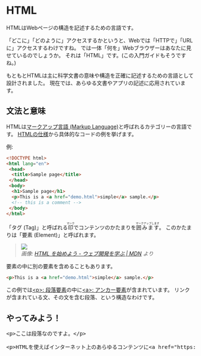 # HTML

HTMLはWebページの構造を記述するための言語です。

「どこに」「どのように」アクセスするかというと、Webでは「HTTPで」「URLに」アクセスするわけですね。
では一体「何を」Webブラウザーはあなたに見せているのでしょうか。
それは「HTML」です。(この入門ガイドもそうですね。)

もともとHTMLは主に科学文書の意味や構造を正確に記述するための言語として設計されました。
現在では、あらゆる文書やアプリの記述に応用されています。

## 文法と意味

HTMLは[マークアップ言語 (Markup Language)](https://ja.wikipedia.org/wiki/%E3%83%9E%E3%83%BC%E3%82%AF%E3%82%A2%E3%83%83%E3%83%97%E8%A8%80%E8%AA%9E)と呼ばれるカテゴリーの言語です。
[HTMLの仕様](https://html.spec.whatwg.org/multipage/introduction.html#a-quick-introduction-to-html)から具体的なコードの例を挙げます。

例:

<!-- prettier-ignore-start -->
```html
<!DOCTYPE html>
<html lang="en">
 <head>
  <title>Sample page</title>
 </head>
 <body>
  <h1>Sample page</h1>
  <p>This is a <a href="demo.html">simple</a> sample.</p>
  <!-- this is a comment -->
 </body>
</html>
```
<!-- prettier-ignore-end -->

「タグ (Tag)」と呼ばれる<ruby>印<rt>マーク</rt></ruby>でコンテンツのかたまりを<ruby>囲みます<rt>マークアップします</rt></ruby>。
このかたまりは「要素 (Element)」と呼ばれます。

<!-- prettier-ignore-start -->
> ![](https://developer.mozilla.org/ja/docs/Learn/HTML/Introduction_to_HTML/Getting_started/grumpy-cat-small.png)\
> _画像: [HTML を始めよう - ウェブ開発を学ぶ | MDN](https://developer.mozilla.org/ja/docs/Learn/HTML/Introduction_to_HTML/Getting_started#html_%E8%A6%81%E7%B4%A0%E3%81%AE%E6%A7%8B%E6%88%90) より_
<!-- prettier-ignore-end -->

要素の中に別の要素を含めることもあります。

```html
<p>This is a <a href="demo.html">simple</a> sample.</p>
```

この例では[&lt;p&gt;: 段落要素](https://developer.mozilla.org/ja/docs/Web/HTML/Element/p)の中に[&lt;a&gt;: アンカー要素](https://developer.mozilla.org/ja/docs/Web/HTML/Element/a)が含まれています。
リンクが含まれている文、その文を含む段落、という構造なわけです。

## やってみよう！

<!-- prettier-ignore -->
<div class="codepen" data-prefill data-editable data-default-tab="html,result" data-height="480">

<pre data-lang="html">
&lt;p&gt;ここは段落なのですよ。&lt;/p&gt;

&lt;p&gt;HTMLを使えばインターネット上のあらゆるコンテンツに&lt;a href="https://kou029w.github.io/intro-to-web-dev/web/html.html"&gt;リンク&lt;/a&gt;できるのです。&lt;/p&gt;
</pre>
</div>
<script async src="https://static.codepen.io/assets/embed/ei.js"></script>
